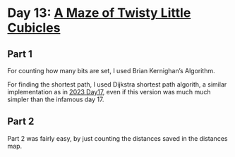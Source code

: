 # Day 13: [A Maze of Twisty Little Cubicles](https://adventofcode.com/2016/day/13)

## Part 1

For counting how many bits are set, I used Brian Kernighan’s Algorithm.

For finding the shortest path, I used Dijkstra shortest path algorith, a similar implementation as in [2023 Day17](../../2023/day17/README.md), even if this version was much much simpler than the infamous day 17.

## Part 2

Part 2 was fairly easy, by just counting the distances saved in the distances map.